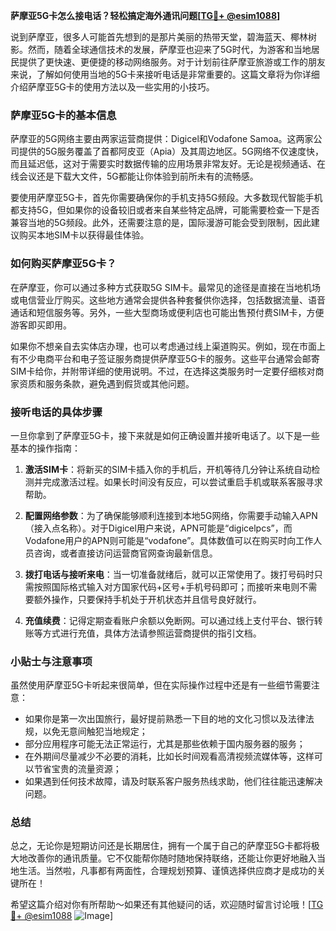 **萨摩亚5G卡怎么接电话？轻松搞定海外通讯问题[[TG💪+ @esim1088](https://t.me/s/esim1088)]**

说到萨摩亚，很多人可能首先想到的是那片美丽的热带天堂，碧海蓝天、椰林树影。然而，随着全球通信技术的发展，萨摩亚也迎来了5G时代，为游客和当地居民提供了更快速、更便捷的移动网络服务。对于计划前往萨摩亚旅游或工作的朋友来说，了解如何使用当地的5G卡来接听电话是非常重要的。这篇文章将为你详细介绍萨摩亚5G卡的使用方法以及一些实用的小技巧。

### 萨摩亚5G卡的基本信息

萨摩亚的5G网络主要由两家运营商提供：Digicel和Vodafone Samoa。这两家公司提供的5G服务覆盖了首都阿皮亚（Apia）及其周边地区。5G网络不仅速度快，而且延迟低，这对于需要实时数据传输的应用场景非常友好。无论是视频通话、在线会议还是下载大文件，5G都能让你体验到前所未有的流畅感。

要使用萨摩亚5G卡，首先你需要确保你的手机支持5G频段。大多数现代智能手机都支持5G，但如果你的设备较旧或者来自某些特定品牌，可能需要检查一下是否兼容当地的5G频段。此外，还需要注意的是，国际漫游可能会受到限制，因此建议购买本地SIM卡以获得最佳体验。

### 如何购买萨摩亚5G卡？

在萨摩亚，你可以通过多种方式获取5G SIM卡。最常见的途径是直接在当地机场或电信营业厅购买。这些地方通常会提供各种套餐供你选择，包括数据流量、语音通话和短信服务等。另外，一些大型商场或便利店也可能出售预付费SIM卡，方便游客即买即用。

如果你不想亲自去实体店办理，也可以考虑通过线上渠道购买。例如，现在市面上有不少电商平台和电子签证服务商提供萨摩亚5G卡的服务。这些平台通常会邮寄SIM卡给你，并附带详细的使用说明。不过，在选择这类服务时一定要仔细核对商家资质和服务条款，避免遇到假货或其他问题。

### 接听电话的具体步骤

一旦你拿到了萨摩亚5G卡，接下来就是如何正确设置并接听电话了。以下是一些基本的操作指南：

1. **激活SIM卡**：将新买的SIM卡插入你的手机后，开机等待几分钟让系统自动检测并完成激活过程。如果长时间没有反应，可以尝试重启手机或联系客服寻求帮助。
   
2. **配置网络参数**：为了确保能够顺利连接到本地5G网络，你需要手动输入APN（接入点名称）。对于Digicel用户来说，APN可能是“digicelpcs”，而Vodafone用户的APN则可能是“vodafone”。具体数值可以在购买时向工作人员咨询，或者直接访问运营商官网查询最新信息。

3. **拨打电话与接听来电**：当一切准备就绪后，就可以正常使用了。拨打号码时只需按照国际格式输入对方国家代码+区号+手机号码即可；而接听来电则不需要额外操作，只要保持手机处于开机状态并且信号良好就行。

4. **充值续费**：记得定期查看账户余额以免断网。可以通过线上支付平台、银行转账等方式进行充值，具体方法请参照运营商提供的指引文档。

### 小贴士与注意事项

虽然使用萨摩亚5G卡听起来很简单，但在实际操作过程中还是有一些细节需要注意：

- 如果你是第一次出国旅行，最好提前熟悉一下目的地的文化习惯以及法律法规，以免无意间触犯当地规定；
- 部分应用程序可能无法正常运行，尤其是那些依赖于国内服务器的服务；
- 在外期间尽量减少不必要的消耗，比如长时间观看高清视频流媒体等，这样可以节省宝贵的流量资源；
- 如果遇到任何技术故障，请及时联系客户服务热线求助，他们往往能迅速解决问题。

### 总结

总之，无论你是短期访问还是长期居住，拥有一个属于自己的萨摩亚5G卡都将极大地改善你的通讯质量。它不仅能帮你随时随地保持联络，还能让你更好地融入当地生活。当然啦，凡事都有两面性，合理规划预算、谨慎选择供应商才是成功的关键所在！

希望这篇介绍对你有所帮助～如果还有其他疑问的话，欢迎随时留言讨论哦！[[TG💪+ @esim1088](https://t.me/s/esim1088) ![Image](https://i.postimg.cc/4NQfJmqS/Snipaste-2025-05-13-00-14-12.png)]